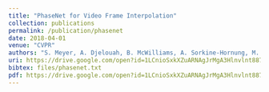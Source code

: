 ```yaml
---
title: "PhaseNet for Video Frame Interpolation"
collection: publications
permalink: /publication/phasenet
date: 2018-04-01
venue: "CVPR"
authors: "S. Meyer, A. Djelouah, B. McWilliams, A. Sorkine-Hornung, M. Gross, C. Schroers"
uri: https://drive.google.com/open?id=1LCnioSxkXZuARNAgJrMgA3Hlnvlnt887
bibtex: files/phasenet.txt
pdf: https://drive.google.com/open?id=1LCnioSxkXZuARNAgJrMgA3Hlnvlnt887
---
```

